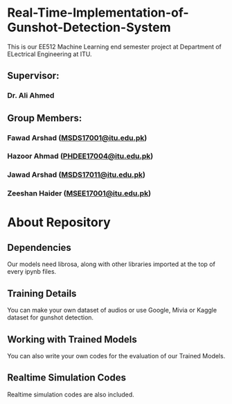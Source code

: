 # Real-Time-Implementation-of-Gunshot-Detection-System
This is our EE512 Machine Learning end semester project at Department of ELectrical Engineering at ITU.
## Supervisor:
### Dr. Ali Ahmed
## Group Members:
### Fawad Arshad (MSDS17001@itu.edu.pk)
### Hazoor Ahmad (PHDEE17004@itu.edu.pk)
### Jawad Arshad (MSDS17011@itu.edu.pk)
### Zeeshan Haider (MSEE17001@itu.edu.pk)
# About Repository
## Dependencies
Our models need librosa, along with other libraries imported at the top of every ipynb files.
## Training Details
You can make your own dataset of audios or use Google, Mivia or Kaggle dataset for gunshot detection.
## Working with Trained Models
You can also write your own codes for the evaluation of our Trained Models.
## Realtime Simulation Codes
Realtime simulation codes are also included.
